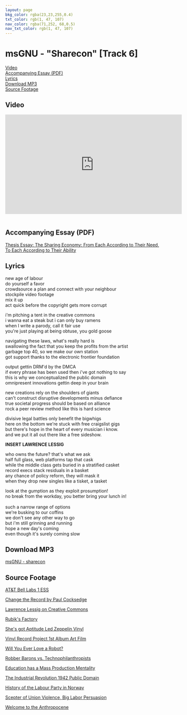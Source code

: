 ```yaml
---
layout: page
bkg_color: rgba(23,23,255,0.4)
txt_color: rgb(1, 47, 107)
nav_color: rgba(71,252, 68,0.5)
nav_txt_color: rgb(1, 47, 107)
---
```


# msGNU - "Sharecon" [Track 6]

[Video](#video)<br>
[Accompanying Essay (PDF)](#pdf)<br>
[Lyrics](#lyrics)<br>
[Download MP3](#mp3)<br>
[Source Footage](#foot)

<!-- ## Background & Credits -->

<h2 id='video'> Video </h2>

<div class="embed-responsive embed-responsive-16by9">
  <iframe width="560" height="315" src="https://www.youtube.com/embed/MkY09ebJXEQ" frameborder="0" allowfullscreen></iframe>
</div>

<br>

<h2 id='pdf'> Accompanying Essay (PDF) </h2>

[Thesis Essay: The Sharing Economy: From Each According to Their Need, To Each According to Their Ability](/pdfs/chelsea_palmer_2015_SIC_essay7.pdf)

<h2 id='lyrics'> Lyrics </h2>

new age of labour<br>
do yourself a favor<br>
crowdsource a plan and connect with your neighbour<br>
stockpile video footage<br>
mix it up<br>
act quick before the copyright gets more corrupt<br>

i'm pitching a tent in the creative commons<br>
i wanna eat a steak but i can only buy ramens<br>
when I write a parody, call it fair use<br>
you're just playing at being obtuse, you gold goose<br>

navigating these laws, what's really hard is<br>
swallowing the fact that you keep the profits from the artist<br>
garbage top 40, so we make our own station<br>
got support thanks to the electronic frontier foundation<br>

output gettin DRM'd by the DMCA<br>
if every phrase has been used then i've got nothing to say<br>
this is why we conceptualized the public domain<br>
omnipresent innovations gettin deep in your brain<br>

new creations rely on the shoulders of giants<br>
can't construct disruptive developments minus defiance<br>
true societal progress should be based on alliance<br>
rock a peer review method like this is hard science<br>

divisive legal battles only benefit the bigwhigs<br>
here on the bottom we're stuck with free craigslist gigs<br>
but there's hope in the heart of every musician i know.<br>
and we put it all out there like a free sideshow.<br>

**INSERT LAWRENCE LESSIG**

who owns the future? that's what we ask<br>
half full glass, web platforms tap that cask<br>
while the middle class gets buried in a stratified casket<br>
record execs stack residuals in a basket<br>
any chance of policy reform, they will mask it<br>
when they drop new singles like a tisket, a tasket<br>

look at the gumption as they exploit prosumption!<br>
no break from the workday, you better bring your lunch in!<br>
<br>
such a narrow range of options<br>
we're busking to our coffins<br>
we don't see any other way to go<br>
but i'm still grinning and running<br>
hope a new day's coming<br>
even though it's surely coming slow<br>


<h2 id='mp3'> Download MP3 </h2>

[msGNU - sharecon](/mp3s/msGNU-Sharecon.mp3)

<h2 id='foot'> Source Footage </h2>

[AT&T Bell Labs 1 ESS](https://youtu.be/tziav_yq5_g)

[Change the Record by Paul Cocksedge](https://youtu.be/leckCWLYP7M)

[Lawrence Lessig on Creative Commons](https://youtu.be/nMdsLGmmVkU)

[Rubik's Factory](https://youtu.be/ucBpSNa_nMg)

[She's got Aptitude Led Zeppelin Vinyl](https://youtu.be/SV-ocpkH-QY)

[Vinyl Record Project 1st Album Art Film](https://youtu.be/-IbpgnLxb7U)

[Will You Ever Love a Robot?](https://youtu.be/wUViHQinNWI)

[Robber Barons vs. Technophilanthropists](https://youtu.be/fpTYk52jAhc)

[Education has a Mass Production Mentality](https://youtu.be/QNfwNSHlaIg)

[The Industrial Revolution 1942 Public Domain](https://youtu.be/QeWUFvn6L04)

[History of the Labour Party in Norway](https://youtu.be/H1JrmF15RPY)

[Scepter of Union Violence, Big Labor Persuasion](https://youtu.be/QS_RYLCDnSU)

[Welcome to the Anthropocene](https://youtu.be/fvgG-pxlobk)
